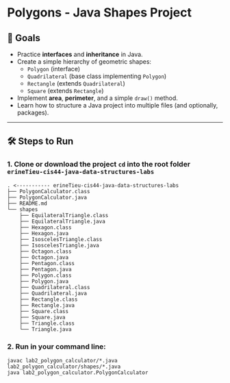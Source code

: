 # Polygons - Java Shapes Project

## 🎯 Goals
- Practice **interfaces** and **inheritance** in Java.
- Create a simple hierarchy of geometric shapes:
  - `Polygon` (interface)
  - `Quadrilateral` (base class implementing `Polygon`)
  - `Rectangle` (extends `Quadrilateral`)
  - `Square` (extends `Rectangle`)
- Implement **area**, **perimeter**, and a simple `draw()` method.
- Learn how to structure a Java project into multiple files (and optionally, packages).

---

## 🛠️ Steps to Run

### 1. Clone or download the project `cd` into the root folder `erineTieu-cis44-java-data-structures-labs`
```
. <----------- erineTieu-cis44-java-data-structures-labs
├── PolygonCalculator.class
├── PolygonCalculator.java
├── README.md
└── shapes
    ├── EquilateralTriangle.class
    ├── EquilateralTriangle.java
    ├── Hexagon.class
    ├── Hexagon.java
    ├── IsoscelesTriangle.class
    ├── IsoscelesTriangle.java
    ├── Octagon.class
    ├── Octagon.java
    ├── Pentagon.class
    ├── Pentagon.java
    ├── Polygon.class
    ├── Polygon.java
    ├── Quadrilateral.class
    ├── Quadrilateral.java
    ├── Rectangle.class
    ├── Rectangle.java
    ├── Square.class
    ├── Square.java
    ├── Triangle.class
    └── Triangle.java
```

### 2.  Run in your command line:
```
javac lab2_polygon_calculator/*.java lab2_polygon_calculator/shapes/*.java
java lab2_polygon_calculator.PolygonCalculator 
```